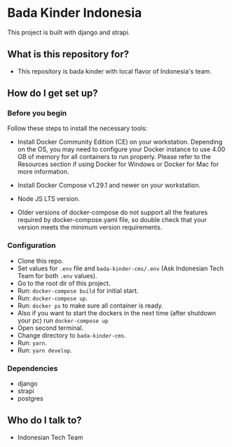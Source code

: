 # Bada Kinder Indonesia #

This project is built with django and strapi.

## What is this repository for? ##

* This repository is bada kinder with local flavor of Indonesia's team.


## How do I get set up? ##

### Before you begin ###
Follow these steps to install the necessary tools:

* Install Docker Community Edition (CE) on your workstation. Depending on the OS, you may need to configure your Docker instance to use 4.00 GB of memory for all containers to run properly. Please refer to the Resources section if using Docker for Windows or Docker for Mac for more information.

* Install Docker Compose v1.29.1 and newer on your workstation.

* Node JS LTS version.

* Older versions of docker-compose do not support all the features required by docker-compose.yaml file, so double check that your version meets the minimum version requirements.

### Configuration ###
* Clone this repo.
* Set values for `.env` file and `bada-kinder-cms/.env` (Ask Indonesian Tech Team for both `.env` values).
* Go to the root dir of this project.
* Run: `docker-compose build` for initial start.
* Run: `docker-compose up`.
* Run: `docker ps` to make sure all container is ready.
* Also if you want to start the dockers in the next time (after shutdown your pc) run `docker-compose up`
* Open second terminal.
* Change directory to `bada-kinder-cms`.
* Run: `yarn`.
* Run: `yarn develop`.

### Dependencies ###
* django
* strapi
* postgres

## Who do I talk to? ##

* Indonesian Tech Team